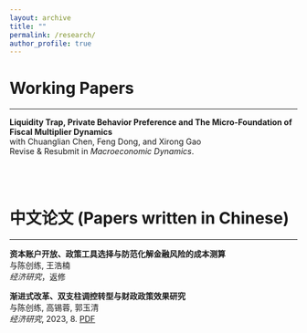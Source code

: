 ```yaml
---
layout: archive
title: ""
permalink: /research/
author_profile: true
---
```



# Working Papers

---
 
**Liquidity Trap, Private Behavior Preference and The Micro-Foundation of Fiscal Multiplier Dynamics**  
with Chuanglian Chen, Feng Dong, and Xirong Gao  
Revise & Resubmit in *Macroeconomic Dynamics*.  

<br>  <br>  


# 中文论文 (Papers written in Chinese)

---

**资本账户开放、政策工具选择与防范化解金融风险的成本测算**  
与陈创练, 王浩楠  
*经济研究*，返修

**渐进式改革、双支柱调控转型与财政政策效果研究**  
与陈创练, 高锡蓉, 郭玉清  
*经济研究*, 2023, 8. [PDF](https://github.com/KenwayXu/KenwayXu.github.io/files/paper_202308_ejr)

